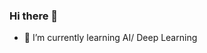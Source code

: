 ### Hi there 👋 ###

<!--
**2circlejun/2circlejun** is a ✨ _special_ ✨ repository because its `README.md` (this file) appears on your GitHub profile.

Here are some ideas to get you started:
-->

- 🔭 I’m currently learning AI/ Deep Learning
  
